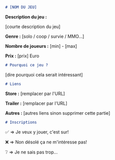 ```md
# [NOM DU JEU]
```
**Description du jeu :**

[courte description du jeu]

**Genre :** [solo / coop / survie / MMO...]

**Nombre de joueurs :** [min] - [max]

**Prix :** [prix] Euro

```md
# Pourquoi ce jeu ?
```
[dire pourquoi cela serait intéressant]

```md
# Liens
```
**Store :**
[remplacer par l'URL]

**Trailer :** 
[remplacer par l'URL]

**Autres :**
[autres liens sinon supprimer cette partie]

```md
# Inscriptions
```
:white_check_mark:  => Je veux y jouer, c'est sur!

:x:  => Non désolé ça ne m'intéresse pas!

:grey_question: => Je ne sais pas trop...
